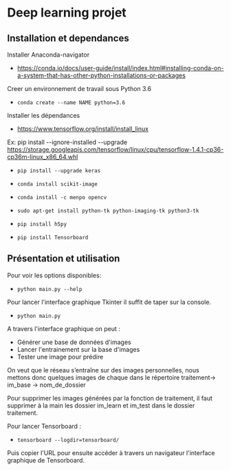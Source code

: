 # Deep learning projet

## Installation et dependances

Installer Anaconda-navigator

* https://conda.io/docs/user-guide/install/index.html#installing-conda-on-a-system-that-has-other-python-installations-or-packages

Creer un environnement de travail sous Python 3.6

* ```conda create --name NAME python=3.6```

Installer les dépendances


* https://www.tensorflow.org/install/install_linux

Ex: pip install --ignore-installed --upgrade https://storage.googleapis.com/tensorflow/linux/cpu/tensorflow-1.4.1-cp36-cp36m-linux_x86_64.whl

* ```pip install --upgrade keras```

* ```conda install scikit-image```

* ```conda install -c menpo opencv```

* ```sudo apt-get install python-tk python-imaging-tk python3-tk```

* ```pip install h5py```

* ```pip install Tensorboard```

## Présentation et utilisation

Pour voir les options disponibles:

* ```python main.py --help```

Pour lancer l'interface graphique Tkinter il suffit de taper sur la console.

* ```python main.py```

A travers l'interface graphique on peut :
* Générer une base de données d'images 
* Lancer l'entrainement sur la base d'images
* Tester une image pour prédire 

On veut que le réseau s’entraîne sur des images personnelles, nous mettons donc quelques
images de chaque dans le répertoire traitement-> im_base -> nom_de_dossier

Pour supprimer les images générées par la fonction de traitement,
il faut supprimer à la main les dossier im_learn et im_test dans le dossier traitement.

Pour lancer Tensorboard :

* ```tensorboard --logdir=tensorboard/```

Puis copier l'URL pour ensuite accéder à travers un navigateur l'interface graphique
de Tensorboard.
